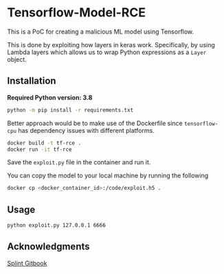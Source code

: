 # Tensorflow-Model-RCE

This is a PoC for creating a malicious ML model using Tensorflow.

This is done by exploiting how layers in keras work. Specifically, by using Lambda layers which allows us to wrap Python expressions as a `Layer` object.

## Installation

<strong>Required Python version: 3.8</strong>

```bash
python -m pip install -r requirements.txt
```

Better approach would be to make use of the Dockerfile since `tensorflow-cpu` has dependency issues with different platforms.

```bash
docker build -t tf-rce .
docker run -it tf-rce
```

Save the `exploit.py` file in the container and run it.

You can copy the model to your local machine by running the following

```bash
docker cp <docker_container_id>:/code/exploit.h5 .
```

## Usage

```bash
python exploit.py 127.0.0.1 6666
```

## Acknowledgments

[Splint Gitbook](https://splint.gitbook.io/cyberblog/security-research/tensorflow-remote-code-execution-with-malicious-model)